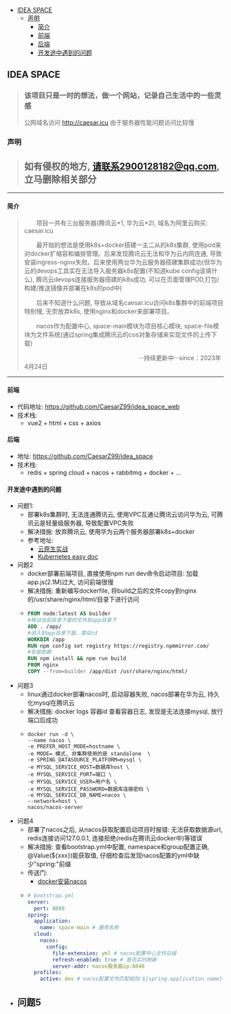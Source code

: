 <!-- TOC -->
  * [IDEA SPACE](#idea-space)
    * [声明](#声明)
      * [简介](#简介)
      * [前端](#前端)
      * [后端](#后端)
      * [开发途中遇到的问题](#开发途中遇到的问题)
<!-- TOC -->
## IDEA SPACE

> ### 该项目只是一时的想法，做一个网站，记录自己生活中的一些灵感
> 公网域名访问 http://caesar.icu
> 由于服务器性能问题访问比较慢

### 声明
> ## 如有侵权的地方, 请联系2900128182@qq.com, 立马删除相关部分

---

#### 简介
> <p>&emsp;&emsp;项目一共有三台服务器(腾讯云*1, 华为云*2), 域名为阿里云购买: caesar.icu </p>
> <p>&emsp;&emsp;最开始的想法是使用k8s+docker搭建一主二从的k8s集群, 使用pod来对docker扩缩容和编排管理。后来发现腾讯云无法和华为云内网连通, 导致安装ingress-nginx失败。后来使用两台华为云服务器搭建集群成功(但华为云的devops工具实在无法导入服务器k8s配置(不知道kube config该填什么), 腾讯云devops连接服务器搭建的k8s成功, 可以在页面管理POD,打包/构建/推送镜像并部署在k8s的pod中)</p>
> <p>&emsp;&emsp;后来不知道什么问题, 导致从域名caesar.icu访问k8s集群中的前端项目特别慢, 无奈放弃k8s, 使用nginx和docker来部署项目。</p>
> <p>&emsp;&emsp;nacos作为配置中心, space-main模块为项目核心模块, space-file模块为文件系统(通过spring集成腾讯云的cos对象存储来实现文件的上传下载)</p>
> <p>&emsp;&emsp;&emsp;&emsp;&emsp;&emsp;&emsp;&emsp;&emsp;&emsp;&emsp;&emsp;&emsp;&emsp;&emsp;&emsp;&emsp;&emsp;&emsp;···持续更新中···since：2023年4月24日</p>

---

#### 前端

- 代码地址: https://github.com/CaesarZ99/idea_space_web
- 技术栈:
    - vue2 + html + css + axios

#### 后端

- 地址: https://github.com/CaesarZ99/idea_space
- 技术栈:
    - redis + spring cloud + nacos + rabbitmq + docker + ...

#### 开发途中遇到的问题

- 问题1: 
  - 部署k8s集群时, 无法连通腾讯云, 使用VPC互通让腾讯云访问华为云, 可腾讯云是轻量级服务器, 导致配置VPC失败
  - 解决措施: 放弃腾讯云, 使用华为云两个服务器部署k8s+docker
  - 参考地址: 
    - [云原生实战](https://www.yuque.com/leifengyang/oncloud/ghnb83)
    - [Kubernetes easy doc](https://k8s.easydoc.net/docs/dRiQjyTY/28366845/6GiNOzyZ/nd7yOvdY)
- 问题2
  - docker部署前端项目, 直接使用npm run dev命令启动项目: 加载app.js(2.1M)过大, 访问前端很慢
  - 解决措施: 重新编写dockerfile, 将build之后的文件copy到nginx的/usr/share/nginx/html/目录下进行访问
  - ```dockerfile
    FROM node:latest AS builder
    #移动当前目录下面的文件到app目录下
    ADD . /app/
    #进入到app目录下面，类似cd
    WORKDIR /app
    RUN npm config set registry https://registry.npmmirror.com/
    #安装依赖
    RUN npm install && npm run build
    FROM nginx
    COPY --from=builder /app/dist /usr/share/nginx/html/
    ```
- 问题3
  - linux通过docker部署nacos时, 启动容器失败, nacos部署在华为云, 持久化mysql在腾讯云
  - 解决措施: docker logs 容器id 查看容器日志, 发现是无法连接mysql, 放行端口后成功
  - ```shell
    docker run -d \
    --name nacos \
    -e PREFER_HOST_MODE=hostname \
    -e MODE= 模式, 非集群使用的是 standalone  \
    -e SPRING_DATASOURCE_PLATFORM=mysql \
    -e MYSQL_SERVICE_HOST=数据库host \
    -e MYSQL_SERVICE_PORT=端口 \
    -e MYSQL_SERVICE_USER=用户名 \
    -e MYSQL_SERVICE_PASSWORD=数据库连接密码 \
    -e MYSQL_SERVICE_DB_NAME=nacos \
    --network=host \
    nacos/nacos-server
    ```
- 问题4
  - 部署了nacos之后, 从nacos获取配置启动项目时报错: 无法获取数据源url, redis连接访问127.0.0.1, 连接拒绝(redis在腾讯云docker中)等错误
  - 解决措施: 查看bootstrap.yml中配置, namespace和group配置正确, @Value(${xxx})能获取值, 仔细检查后发现nacos配置的yml中缺少"spring:"前缀
  - 传送门: 
    - [docker安装nacos](https://huaweicloud.csdn.net/638db194dacf622b8df8c5f2.html?spm=1001.2101.3001.6650.6&utm_medium=distribute.pc_relevant.none-task-blog-2%7Edefault%7EBlogCommendFromBaidu%7Eactivity-6-125168548-blog-123118920.235%5Ev32%5Epc_relevant_default_base&depth_1-utm_source=distribute.pc_relevant.none-task-blog-2%7Edefault%7EBlogCommendFromBaidu%7Eactivity-6-125168548-blog-123118920.235%5Ev32%5Epc_relevant_default_base&utm_relevant_index=13)
  - ```yaml
    # bootstrap.yml
    server:
      port: 8080
    spring:
      application:
        name: space-main # 服务名称
      cloud:
        nacos:
          config:
            file-extension: yml # nacos配置中心文件后缀
            refresh-enabled: true # 是否实时刷新
            server-addr: nacos服务器ip:8848
      profiles:
        active: dev # nacos配置文件匹配规则:${spring.application.name}-${spring.profiles.active}.${file-extension}
    ```
- 问题5
  - 

